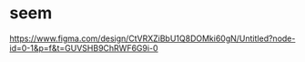 # seem

https://www.figma.com/design/CtVRXZiBbU1Q8DOMki60gN/Untitled?node-id=0-1&p=f&t=GUVSHB9ChRWF6G9i-0
